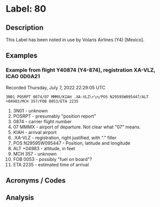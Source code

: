 # Label: 80

## Description

This Label has been noted in use by Volaris Airlines (Y4) [Mexico].

## Examples

### Example from flight Y40874 (Y4-874), registration XA-VLZ, ICAO 0D0A21
Recorded Thursday, July 7, 2022 22:29:05 UTC

```
3N01 POSRPT 0874/07 MMMX/KIAH .XA-VLZ\r\n/POS N29595W095447/ALT +04983/MCH 357/FOB 0053/ETA 2235
```

1. 3N01 - unknown
2. POSRPT - presumably "position report"
3. 0874 - carrier flight number
4. 07 MMMX - airport of departure.  Not clear what "07" means.
5. KIAH - arrival airport
6. .XA-VLZ - registration, right justified, with "." filler
7. POS N29595W095447 - Position, latitude and longitude
8. ALT +04983 - altitude, in feet
9. MCH 357 - unknown
10. FOB 0053 - possibly "fuel on board"?
11. ETA 2235 - estimated time of arrival

## Acronyms / Codes

## Analysis
